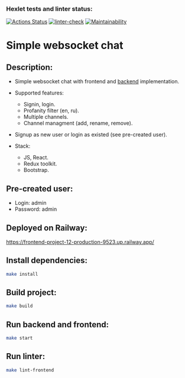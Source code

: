 ### Hexlet tests and linter status:
[![Actions Status](https://github.com/Romzik-Peperomzik/frontend-project-12/workflows/hexlet-check/badge.svg)](https://github.com/Romzik-Peperomzik/frontend-project-12/actions)
[![linter-check](https://github.com/Romzik-Peperomzik/frontend-project-12/actions/workflows/linter-check.yml/badge.svg)](https://github.com/Romzik-Peperomzik/frontend-project-12/actions/workflows/linter-check.yml)
[![Maintainability](https://api.codeclimate.com/v1/badges/f884e05e9f231f0c3766/maintainability)](https://codeclimate.com/github/Romzik-Peperomzik/frontend-project-12/maintainability)
# **Simple websocket chat**
## Description:
- Simple websocket chat with frontend and [backend](https://github.com/hexlet-components/project-js-chat-backend) implementation.
- Supported features:
  - Signin, login.
  - Profanity filter (en, ru).
  - Multiple channels.
  - Channel managment (add, rename, remove).
- Signup as new user or login as existed (see pre-created user).

- Stack:
  - JS, React.
  - Redux toolkit.
  - Bootstrap.

## Pre-created user:
- Login: admin
- Password: admin

## Deployed on Railway:
https://frontend-project-12-production-9523.up.railway.app/

## Install dependencies:
```sh
make install
```

## Build project:
```sh
make build
```

## Run backend and frontend:
```sh
make start
```

## Run linter:
```sh
make lint-frontend
```
